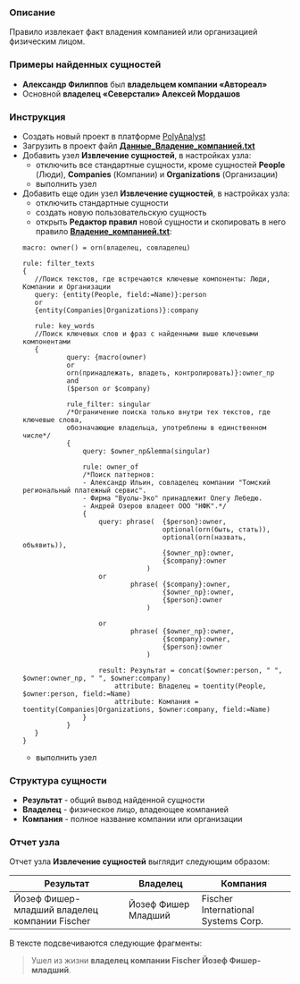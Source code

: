 ### Описание
Правило извлекает факт владения компанией или организацией физическим лицом.

### Примеры найденных сущностей
* **Александр Филиппов** был **владельцем компании «Автореал»**
* Основной **владелец «Северстали» Алексей Мордашов**

### Инструкция
* Создать новый проект в платформе [PolyAnalyst](https://www.megaputer.ru/produkti/)
* Загрузить в проект файл [**Данные_Владение_компанией.txt**](Данные_Владение_компанией.txt)
* Добавить узел **Извлечение сущностей**, в настройках узла:
	* отключить все стандартные сущности, кроме сущностей  **People** (Люди), **Companies** (Компании) и  **Organizations** (Организации)
	* выполнить узел
* Добавить еще один узел **Извлечение сущностей**, в настройках узла:
	 * отключить стандартные сущности
	 * создать новую пользовательскую сущность
	 * открыть **Редактор правил** новой сущности и скопировать в него правило [**Владение_компанией.txt**](Владение_компанией.txt):
	 ```
	macro: owner() = orn(владелец, совладелец)

	rule: filter_texts 
	{
		//Поиск текстов, где встречаются ключевые компоненты: Люди, Компании и Организации
		query: {entity(People, field:=Name)}:person
		or
		{entity(Companies|Organizations)}:company
	    
		rule: key_words
		//Поиск ключевых слов и фраз с найденными выше ключевыми компонентами
		{
				query: {macro(owner)
				or
				orn(принадлежать, владеть, контролировать)}:owner_np
				and
				($person or $company)
					
				rule_filter: singular
				/*Ограничение поиска только внутри тех текстов, где ключевые слова,
				обозначающие владельца, употреблены в единственном числе*/
				{
					query: $owner_np&lemma(singular)
					
					rule: owner_of
					/*Поиск паттернов:
					- Александр Ильин, совладелец компании "Томский региональный платежный сервис".
					- Фирма "Вуолы-Эко" принадлежит Олегу Лебедю.
					- Андрей Озеров владеет ООО "НФК".*/
					{
						query: phrase(	{$person}:owner,
										optional(orn(быть, стать)),
										optional(orn(назвать, объявить)),
										{$owner_np}:owner,
										{$company}:owner
									)
						or
								phrase(	{$company}:owner,
										{$owner_np}:owner,
										{$person}:owner
									)
										
						or
								phrase(	{$owner_np}:owner,
										{$company}:owner,
										{$person}:owner
									)
									
						result: Результат = concat($owner:person, " ", $owner:owner_np, " ", $owner:company)
							attribute: Владелец = toentity(People, $owner:person, field:=Name)
							attribute: Компания = toentity(Companies|Organizations, $owner:company, field:=Name)
					}
				}	
		}
	}
	```
	 * выполнить узел

### Структура сущности
* **Результат** - общий вывод найденной сущности
* **Владелец** - физическое лицо, владеющее компанией
* **Компания** - полное название компании или организации
### Отчет узла
Отчет узла **Извлечение сущностей** выглядит следующим образом:

| Результат| Владелец| Компания| 
| ------ | ------ |------ |
| Йозеф Фишер-младший владелец компании Fischer| Йозеф Фишер Младший |Fischer International Systems Corp.|

В тексте подсвечиваются следующие фрагменты:
> Ушел из жизни **владелец компании Fischer Йозеф Фишер-младший**.